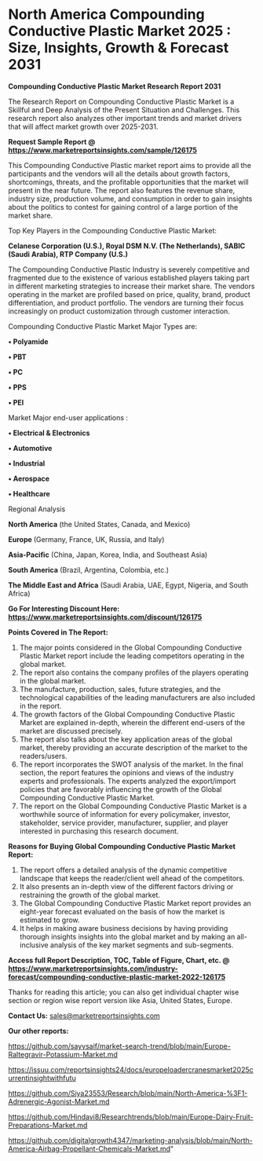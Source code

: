 # North America Compounding Conductive Plastic Market 2025 : Size, Insights, Growth & Forecast 2031

<strong>Compounding Conductive Plastic Market Research Report 2031</strong>

The Research Report on Compounding Conductive Plastic Market is a Skillful and Deep Analysis of the Present Situation and Challenges. This research report also analyzes other important trends and market drivers that will affect market growth over 2025-2031.

<strong>Request Sample Report @ <a href=https://www.marketreportsinsights.com/sample/126175>https://www.marketreportsinsights.com/sample/126175</a></strong>

This Compounding Conductive Plastic market report aims to provide all the participants and the vendors will all the details about growth factors, shortcomings, threats, and the profitable opportunities that the market will present in the near future. The report also features the revenue share, industry size, production volume, and consumption in order to gain insights about the politics to contest for gaining control of a large portion of the market share.

Top Key Players in the Compounding Conductive Plastic Market:

<strong>Celanese Corporation (U.S.), Royal DSM N.V. (The Netherlands), SABIC (Saudi Arabia), RTP Company (U.S.)</strong>

The Compounding Conductive Plastic Industry is severely competitive and fragmented due to the existence of various established players taking part in different marketing strategies to increase their market share. The vendors operating in the market are profiled based on price, quality, brand, product differentiation, and product portfolio. The vendors are turning their focus increasingly on product customization through customer interaction.

Compounding Conductive Plastic Market Major Types are:

<strong>• Polyamide

• PBT

• PC

• PPS

• PEI</strong>

Market Major end-user applications :

<strong>• Electrical & Electronics

• Automotive

• Industrial

• Aerospace

• Healthcare</strong>

Regional Analysis

</u><strong><b>North America</b></strong> (the United States, Canada, and Mexico)

<strong><b>Europe </b></strong>(Germany, France, UK, Russia, and Italy)

<strong><b>Asia-Pacific</b></strong> (China, Japan, Korea, India, and Southeast Asia)

<strong><b>South America</b></strong> (Brazil, Argentina, Colombia, etc.)

<strong><b>The Middle East and Africa</b></strong> (Saudi Arabia, UAE, Egypt, Nigeria, and South Africa)

<strong>Go For Interesting Discount Here: <a href=https://www.marketreportsinsights.com/discount/126175>https://www.marketreportsinsights.com/discount/126175</a></strong>

<strong>Points Covered in The Report:</strong>
<ol>
  <li>The major points considered in the Global Compounding Conductive Plastic Market report include the leading competitors operating in the global market.</li>
  <li>The report also contains the company profiles of the players operating in the global market.</li>
  <li>The manufacture, production, sales, future strategies, and the technological capabilities of the leading manufacturers are also included in the report.</li>
  <li>The growth factors of the Global Compounding Conductive Plastic Market are explained in-depth, wherein the different end-users of the market are discussed precisely.</li>
  <li>The report also talks about the key application areas of the global market, thereby providing an accurate description of the market to the readers/users.</li>
  <li>The report incorporates the SWOT analysis of the market. In the final section, the report features the opinions and views of the industry experts and professionals. The experts analyzed the export/import policies that are favorably influencing the growth of the Global Compounding Conductive Plastic Market.</li>
  <li>The report on the Global Compounding Conductive Plastic Market is a worthwhile source of information for every policymaker, investor, stakeholder, service provider, manufacturer, supplier, and player interested in purchasing this research document.</li>
</ol>
<strong>Reasons for Buying Global Compounding Conductive Plastic Market Report:</strong>

<ol>
  <li>The report offers a detailed analysis of the dynamic competitive landscape that keeps the reader/client well ahead of the competitors.</li>
  <li>It also presents an in-depth view of the different factors driving or restraining the growth of the global market.</li>
  <li>The Global Compounding Conductive Plastic Market report provides an eight-year forecast evaluated on the basis of how the market is estimated to grow.</li>
  <li>It helps in making aware business decisions by having providing thorough insights insights into the global market and by making an all-inclusive analysis of the key market segments and sub-segments.</li>
</ol>
<strong>Access full Report Description, TOC, Table of Figure, Chart, etc. @ <a href=https://www.marketreportsinsights.com/industry-forecast/compounding-conductive-plastic-market-2022-126175>https://www.marketreportsinsights.com/industry-forecast/compounding-conductive-plastic-market-2022-126175</a></strong>


Thanks for reading this article; you can also get individual chapter wise section or region wise report version like Asia, United States, Europe.

<strong>Contact Us:</strong>
sales@marketreportsinsights.com

<strong>Our other reports:</strong>

<a href=https://github.com/sayysaif/market-search-trend/blob/main/Europe-Raltegravir-Potassium-Market.md>https://github.com/sayysaif/market-search-trend/blob/main/Europe-Raltegravir-Potassium-Market.md</a>

<a href=https://issuu.com/reportsinsights24/docs/europeloadercranesmarket2025currentinsightwithfutu>https://issuu.com/reportsinsights24/docs/europeloadercranesmarket2025currentinsightwithfutu</a>

<a href=https://github.com/Siya23553/Research/blob/main/North-America-%3F1-Adrenergic-Agonist-Market.md>https://github.com/Siya23553/Research/blob/main/North-America-%3F1-Adrenergic-Agonist-Market.md</a>

<a href=https://github.com/Hindavi8/Researchtrends/blob/main/Europe-Dairy-Fruit-Preparations-Market.md>https://github.com/Hindavi8/Researchtrends/blob/main/Europe-Dairy-Fruit-Preparations-Market.md</a>

<a href=https://github.com/digitalgrowth4347/marketing-analysis/blob/main/North-America-Airbag-Propellant-Chemicals-Market.md>https://github.com/digitalgrowth4347/marketing-analysis/blob/main/North-America-Airbag-Propellant-Chemicals-Market.md</a>"
